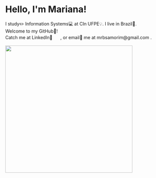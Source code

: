 <h1>Hello, I'm Mariana!</h1>

<div>
  I study✏️ Information Systems💻 at CIn UFPE💡. I live in Brazil📍. <br/>
  Welcome to my GitHub🤖! <br/>
  Catch me at LinkedIn🔗
  <a href="https://linkedin.com/in/mrbsa/"><img src="https://img.shields.io/badge/LinkedIn-0077B5?style=for-the-badge&logo=linkedin&logoColor=white" style="height: 17px;"></a>
  <!--, Discord👾 
  <a href="марока#0878"><img src="https://img.shields.io/badge/Discord-7289DA?style=for-the-badge&logo=discord&logoColor=white" style="height: 17px;"></a> -->
  , or email📩 me at mrbsamorim@gmail.com
  <!--<a href="mrbsamorim@gmail.com"><img src="https://img.shields.io/badge/Gmail-D14836?style=for-the-badge&logo=gmail&logoColor=white" style="height: 17px;"></a>-->
  . <br/>
  <br/>
</div>

<a href="https://github.com/mrbsa/github-readme-stats">
  <img align="center" src="https://github-readme-stats.vercel.app/api/top-langs/?username=mrbsa&layout=pie&theme=merko" style="height: 400px;"/>
</a>
